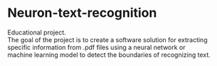 # Neuron-text-recognition
Educational project. <br>
The goal of the project is to create a software solution for extracting specific information from .pdf files using a neural network or <br>
machine learning model to detect the boundaries of recognizing text.
